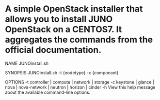 A simple OpenStack installer that allows you to install JUNO OpenStack on a CENTOS7.
It aggregates the commands from the official documentation.
===========================================
NAME
     JUNOinstall.sh

SYNOPSIS
     JUNOinstall.sh -t {nodetype} -c {componant}

OPTIONS
     -t <Nodetype>
          controller | compute | network | storage
     -c <componanttype>
          keystone | glance | nova | nova-network | neutron | horizon | cinder
     -h
          View this help message about the available command-line options.
